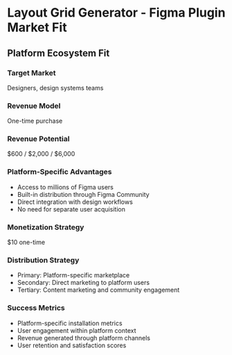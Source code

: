 # Layout Grid Generator - Figma Plugin Market Fit

## Platform Ecosystem Fit

### Target Market
Designers, design systems teams

### Revenue Model
One-time purchase

### Revenue Potential
$600 / $2,000 / $6,000

### Platform-Specific Advantages
- Access to millions of Figma users
- Built-in distribution through Figma Community
- Direct integration with design workflows
- No need for separate user acquisition

### Monetization Strategy
$10 one-time

### Distribution Strategy
- Primary: Platform-specific marketplace
- Secondary: Direct marketing to platform users
- Tertiary: Content marketing and community engagement

### Success Metrics
- Platform-specific installation metrics
- User engagement within platform context
- Revenue generated through platform channels
- User retention and satisfaction scores
